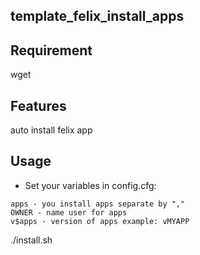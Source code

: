 template_felix_install_apps
-------------

Requirement
------------

wget


Features
---------
auto install felix app

Usage
-----

- Set your variables in config.cfg:
```
apps - you install apps separate by "," 
OWNER - name user for apps
v$apps - version of apps example: vMYAPP
```

./install.sh